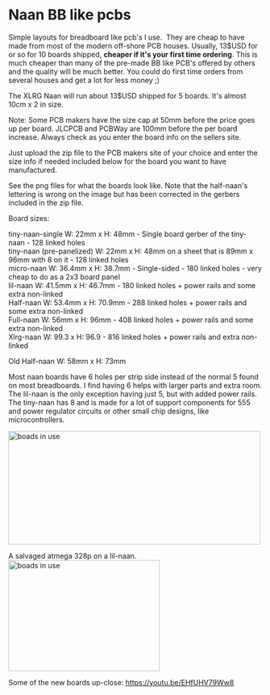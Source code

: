 # Naan BB like pcbs

Simple layouts for breadboard like pcb's I use.  They are cheap to have made from most of the modern off-shore PCB houses. 
Usually, 13$USD for or so for 10 boards shipped, <b>cheaper if it's your first time ordering</b>. This is much cheaper than many of the pre-made BB like PCB's offered by others and the quality will be much better. You could do first time orders from several houses and get a lot for less money ;)

The XLRG Naan will run about 13$USD shipped for 5 boards.  It's almost 10cm x 2 in size. 

Note: Some PCB makers have the size cap at 50mm before the price goes up per board. JLCPCB and PCBWay are 100mm before the per board increase. Always check as you enter the board info on the sellers site.

Just upload the zip file to the PCB makers site of your choice and enter the size info if needed included below for the board you want to have manufactured.

See the png files for what the boards look like. Note that the half-naan's lettering is wrong on the image but has been corrected in the gerbers included in the zip file.
<br>

Board sizes:

tiny-naan-single  W: 22mm   x H: 48mm - Single board gerber of the tiny-naan - 128 linked holes<br>
tiny-naan (pre-panelized)  W: 22mm   x H: 48mm on a sheet that is 89mm x 96mm with 8 on it - 128 linked holes<br>
micro-naan W: 36.4mm x H: 38.7mm - Single-sided - 180 linked holes - very cheap to do as a 2x3 board panel<br>
lil-naan   W: 41.5mm x H: 46.7mm - 180 linked holes + power rails and some extra non-linked<br>
Half-naan  W: 53.4mm x H: 70.9mm - 288 linked holes + power rails and some extra non-linked<br>
Full-naan  W: 56mm   x H: 96mm   - 408 linked holes + power rails and some extra non-linked<br>
Xlrg-naan  W: 99.3   x H: 96.9   - 816 linked holes + power rails and extra non-linked<br>

Old Half-naan W: 58mm x H: 73mm <br>

Most naan boards have 6 holes per strip side instead of the normal 5 found on most breadboards. I find having 6 helps with larger parts and extra room. The lil-naan is the only exception having just 5, but with added power rails. The tiny-naan has 8 and is made for a lot of support components for 555 and power regulator circuits or other small chip designs, like microcontrollers.<br>

<img src="https://github.com/jscottb/pcbs/blob/master/naans-in-use.jpg" alt="boads in use" height="225" width="500">

A salvaged atmega 328p on a lil-naan. <br>
<img src="https://github.com/jscottb/pcbs/blob/master/lil-328p.jpg" alt="boads in use" height="220" width="300">


Some of the new boards up-close: 
https://youtu.be/EHfUHV79Ww8

